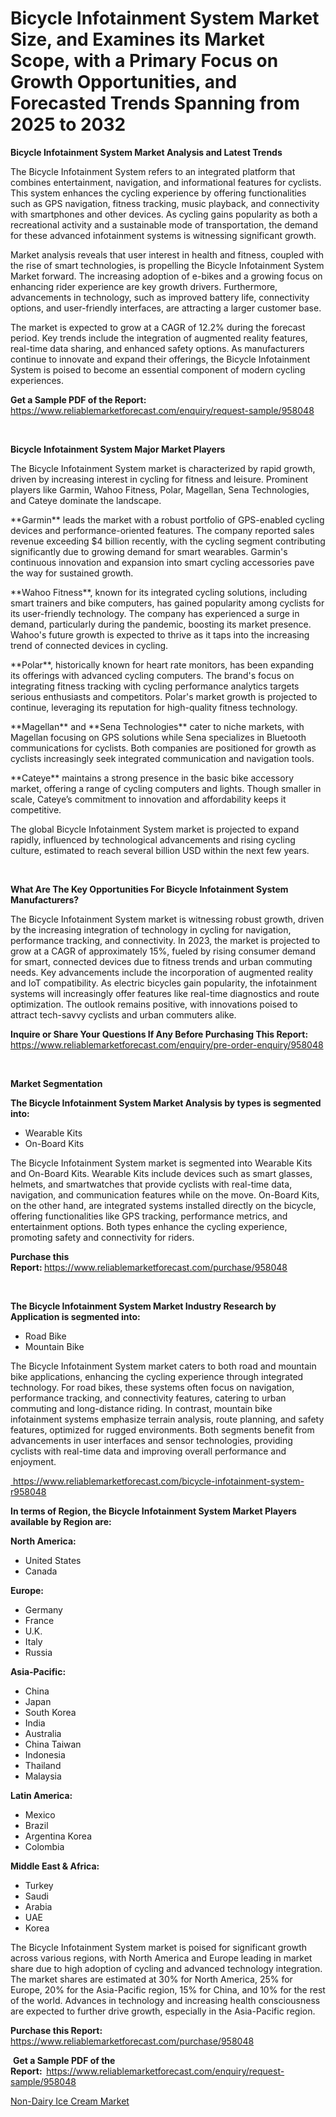 <p><h1>Bicycle Infotainment System Market Size, and Examines its Market Scope, with a Primary Focus on Growth Opportunities, and Forecasted Trends Spanning from 2025 to 2032</h1></p><p><strong>Bicycle Infotainment System Market Analysis and Latest Trends</strong></p>
<p><p>The Bicycle Infotainment System refers to an integrated platform that combines entertainment, navigation, and informational features for cyclists. This system enhances the cycling experience by offering functionalities such as GPS navigation, fitness tracking, music playback, and connectivity with smartphones and other devices. As cycling gains popularity as both a recreational activity and a sustainable mode of transportation, the demand for these advanced infotainment systems is witnessing significant growth.</p><p>Market analysis reveals that user interest in health and fitness, coupled with the rise of smart technologies, is propelling the Bicycle Infotainment System Market forward. The increasing adoption of e-bikes and a growing focus on enhancing rider experience are key growth drivers. Furthermore, advancements in technology, such as improved battery life, connectivity options, and user-friendly interfaces, are attracting a larger customer base.</p><p>The market is expected to grow at a CAGR of 12.2% during the forecast period. Key trends include the integration of augmented reality features, real-time data sharing, and enhanced safety options. As manufacturers continue to innovate and expand their offerings, the Bicycle Infotainment System is poised to become an essential component of modern cycling experiences.</p></p>
<p><strong>Get a Sample PDF of the Report:&nbsp;</strong> <a href="https://www.reliablemarketforecast.com/enquiry/request-sample/958048?utm_campaign=2603&utm_medium=2&utm_source=Github&utm_content=ia&utm_term=21032025&utm_id=bicycle-infotainment-system">https://www.reliablemarketforecast.com/enquiry/request-sample/958048</a></p>
<p>&nbsp;</p>
<p><strong>Bicycle Infotainment System Major Market Players</strong></p>
<p><p>The Bicycle Infotainment System market is characterized by rapid growth, driven by increasing interest in cycling for fitness and leisure. Prominent players like Garmin, Wahoo Fitness, Polar, Magellan, Sena Technologies, and Cateye dominate the landscape.</p><p>**Garmin** leads the market with a robust portfolio of GPS-enabled cycling devices and performance-oriented features. The company reported sales revenue exceeding $4 billion recently, with the cycling segment contributing significantly due to growing demand for smart wearables. Garmin's continuous innovation and expansion into smart cycling accessories pave the way for sustained growth.</p><p>**Wahoo Fitness**, known for its integrated cycling solutions, including smart trainers and bike computers, has gained popularity among cyclists for its user-friendly technology. The company has experienced a surge in demand, particularly during the pandemic, boosting its market presence. Wahoo's future growth is expected to thrive as it taps into the increasing trend of connected devices in cycling.</p><p>**Polar**, historically known for heart rate monitors, has been expanding its offerings with advanced cycling computers. The brand's focus on integrating fitness tracking with cycling performance analytics targets serious enthusiasts and competitors. Polar's market growth is projected to continue, leveraging its reputation for high-quality fitness technology.</p><p>**Magellan** and **Sena Technologies** cater to niche markets, with Magellan focusing on GPS solutions while Sena specializes in Bluetooth communications for cyclists. Both companies are positioned for growth as cyclists increasingly seek integrated communication and navigation tools.</p><p>**Cateye** maintains a strong presence in the basic bike accessory market, offering a range of cycling computers and lights. Though smaller in scale, Cateye’s commitment to innovation and affordability keeps it competitive.</p><p>The global Bicycle Infotainment System market is projected to expand rapidly, influenced by technological advancements and rising cycling culture, estimated to reach several billion USD within the next few years.</p></p>
<p>&nbsp;</p>
<p><strong>What Are The Key Opportunities For Bicycle Infotainment System Manufacturers?</strong></p>
<p><p>The Bicycle Infotainment System market is witnessing robust growth, driven by the increasing integration of technology in cycling for navigation, performance tracking, and connectivity. In 2023, the market is projected to grow at a CAGR of approximately 15%, fueled by rising consumer demand for smart, connected devices due to fitness trends and urban commuting needs. Key advancements include the incorporation of augmented reality and IoT compatibility. As electric bicycles gain popularity, the infotainment systems will increasingly offer features like real-time diagnostics and route optimization. The outlook remains positive, with innovations poised to attract tech-savvy cyclists and urban commuters alike.</p></p>
<p><strong>Inquire or Share Your Questions If Any Before Purchasing This Report:</strong> <a href="https://www.reliablemarketforecast.com/enquiry/pre-order-enquiry/958048?utm_campaign=2603&utm_medium=2&utm_source=Github&utm_content=ia&utm_term=21032025&utm_id=bicycle-infotainment-system">https://www.reliablemarketforecast.com/enquiry/pre-order-enquiry/958048</a></p>
<p>&nbsp;</p>
<p><strong>Market Segmentation</strong></p>
<p><strong>The Bicycle Infotainment System Market Analysis by types is segmented into:</strong></p>
<p><ul><li>Wearable Kits</li><li>On-Board Kits</li></ul></p>
<p><p>The Bicycle Infotainment System market is segmented into Wearable Kits and On-Board Kits. Wearable Kits include devices such as smart glasses, helmets, and smartwatches that provide cyclists with real-time data, navigation, and communication features while on the move. On-Board Kits, on the other hand, are integrated systems installed directly on the bicycle, offering functionalities like GPS tracking, performance metrics, and entertainment options. Both types enhance the cycling experience, promoting safety and connectivity for riders.</p></p>
<p><strong>Purchase this Report:&nbsp;</strong><a href="https://www.reliablemarketforecast.com/purchase/958048?utm_campaign=2603&utm_medium=2&utm_source=Github&utm_content=ia&utm_term=21032025&utm_id=bicycle-infotainment-system">https://www.reliablemarketforecast.com/purchase/958048</a></p>
<p>&nbsp;</p>
<p><strong>The Bicycle Infotainment System Market Industry Research by Application is segmented into:</strong></p>
<p><ul><li>Road Bike</li><li>Mountain Bike</li></ul></p>
<p><p>The Bicycle Infotainment System market caters to both road and mountain bike applications, enhancing the cycling experience through integrated technology. For road bikes, these systems often focus on navigation, performance tracking, and connectivity features, catering to urban commuting and long-distance riding. In contrast, mountain bike infotainment systems emphasize terrain analysis, route planning, and safety features, optimized for rugged environments. Both segments benefit from advancements in user interfaces and sensor technologies, providing cyclists with real-time data and improving overall performance and enjoyment.</p></p>
<p><a href="https://www.reliablemarketforecast.com/bicycle-infotainment-system-r958048?utm_campaign=2603&utm_medium=2&utm_source=Github&utm_content=ia&utm_term=21032025&utm_id=bicycle-infotainment-system">&nbsp;https://www.reliablemarketforecast.com/bicycle-infotainment-system-r958048</a></p>
<p><strong>In terms of Region, the Bicycle Infotainment System Market Players available by Region are:</strong></p>
<p>
    <p> <strong> North America: </strong>
        <ul>
            <li>United States</li>
            <li>Canada</li>
        </ul>
        </p> 
    <p> <strong> Europe: </strong>
        <ul>
            <li>Germany</li>
            <li>France</li>
            <li>U.K.</li>
            <li>Italy</li>
            <li>Russia</li>
        </ul>
        </p> 
    <p> <strong> Asia-Pacific: </strong>
        <ul>
            <li>China</li>
            <li>Japan</li>
            <li>South Korea</li>
            <li>India</li>
            <li>Australia</li>
            <li>China Taiwan</li>
            <li>Indonesia</li>
            <li>Thailand</li>
            <li>Malaysia</li>
        </ul>
        </p> 
    <p> <strong> Latin America: </strong>
        <ul>
            <li>Mexico</li>
            <li>Brazil</li>
            <li>Argentina Korea</li>
            <li>Colombia</li>
        </ul>
        </p> 
    <p> <strong> Middle East & Africa: </strong>
        <ul>
            <li>Turkey</li>
            <li>Saudi</li>
            <li>Arabia</li>
            <li>UAE</li>
            <li>Korea</li>
        </ul>
    </p>
    </p>
<p><p>The Bicycle Infotainment System market is poised for significant growth across various regions, with North America and Europe leading in market share due to high adoption of cycling and advanced technology integration. The market shares are estimated at 30% for North America, 25% for Europe, 20% for the Asia-Pacific region, 15% for China, and 10% for the rest of the world. Advances in technology and increasing health consciousness are expected to further drive growth, especially in the Asia-Pacific region.</p></p>
<p><strong>Purchase this Report: </strong><a href="https://www.reliablemarketforecast.com/purchase/958048?utm_campaign=2603&utm_medium=2&utm_source=Github&utm_content=ia&utm_term=21032025&utm_id=bicycle-infotainment-system">https://www.reliablemarketforecast.com/purchase/958048</a></p>
<p>&nbsp;<strong>Get a Sample PDF of the Report:&nbsp;&nbsp;</strong><a href="https://www.reliablemarketforecast.com/enquiry/request-sample/958048?utm_campaign=2603&utm_medium=2&utm_source=Github&utm_content=ia&utm_term=21032025&utm_id=bicycle-infotainment-system">https://www.reliablemarketforecast.com/enquiry/request-sample/958048</a></p>
<p><strong></strong></p>
<p><p><a href="https://github.com/knazsdadeyvw/Market-Research-Report-List-1/blob/main/non-dairy-ice-cream-market.md?utm_campaign=2603&utm_medium=2&utm_source=Github&utm_content=ia&utm_term=21032025&utm_id=bicycle-infotainment-system">Non-Dairy Ice Cream Market</a></p></p>